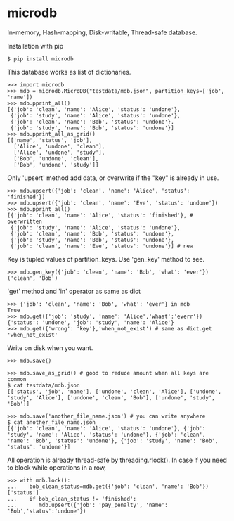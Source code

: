 # microdb
In-memory, Hash-mapping, Disk-writable, Thread-safe database.

Installation with pip
```
$ pip install microdb
```

This database works as list of dictionaries.
```
>>> import microdb
>>> mdb = microdb.MicroDB("testdata/mdb.json", partition_keys=['job', 'name'])
>>> mdb.pprint_all()
[{'job': 'clean', 'name': 'Alice', 'status': 'undone'},
 {'job': 'study', 'name': 'Alice', 'status': 'undone'},
 {'job': 'clean', 'name': 'Bob', 'status': 'undone'},
 {'job': 'study', 'name': 'Bob', 'status': 'undone'}]
>>> mdb.pprint_all_as_grid()
[['name', 'status', 'job'],
  ['Alice', 'undone', 'clean'],
  ['Alice', 'undone', 'study'],
  ['Bob', 'undone', 'clean'],
  ['Bob', 'undone', 'study']]
```  
Only 'upsert' method add data, or overwrite if the "key" is already in use.
```
>>> mdb.upsert({'job': 'clean', 'name': 'Alice', 'status': 'finished'})
>>> mdb.upsert({'job': 'clean', 'name': 'Eve', 'status': 'undone'})
>>> mdb.pprint_all()
[{'job': 'clean', 'name': 'Alice', 'status': 'finished'}, # overwritten
 {'job': 'study', 'name': 'Alice', 'status': 'undone'},
 {'job': 'clean', 'name': 'Bob', 'status': 'undone'},
 {'job': 'study', 'name': 'Bob', 'status': 'undone'},
 {'job': 'clean', 'name': 'Eve', 'status': 'undone'}] # new
```  
Key is tupled values of partition_keys. Use 'gen_key' method to see.  
```
>>> mdb.gen_key({'job': 'clean', 'name': 'Bob', 'what': 'ever'})
('clean', 'Bob')
```
'get' method and 'in' operator as same as dict
```
>>> {'job': 'clean', 'name': 'Bob', 'what': 'ever'} in mdb
True
>>> mdb.get({'job': 'study', 'name': 'Alice','whaat':'everr'})
{'status': 'undone', 'job': 'study', 'name': 'Alice'}
>>> mdb.get({'wrong': 'key'},'when_not_exist') # same as dict.get
'when_not_exist'
```  
Write on disk when you want.
```
>>> mdb.save()

>>> mdb.save_as_grid() # good to reduce amount when all keys are common
$ cat testdata/mdb.json
[['status', 'job', 'name'], ['undone', 'clean', 'Alice'], ['undone', 'study', 'Alice'], ['undone', 'clean', 'Bob'], ['undone', 'study', 'Bob']]

>>> mdb.save('another_file_name.json') # you can write anywhere
$ cat another_file_name.json
[{'job': 'clean', 'name': 'Alice', 'status': 'undone'}, {'job': 'study', 'name': 'Alice', 'status': 'undone'}, {'job': 'clean', 'name': 'Bob', 'status': 'undone'}, {'job': 'study', 'name': 'Bob', 'status': 'undone'}]
```

All operation is already thread-safe by threading.rlock().
In case if you need to block while operations in a row,
```
>>> with mdb.lock():
...    bob_clean_status=mdb.get({'job': 'clean', 'name': 'Bob'})['status']
...    if bob_clean_status != 'finished':
...       mdb.upsert({'job': 'pay_penalty', 'name': 'Bob','status':'undone'})
```
